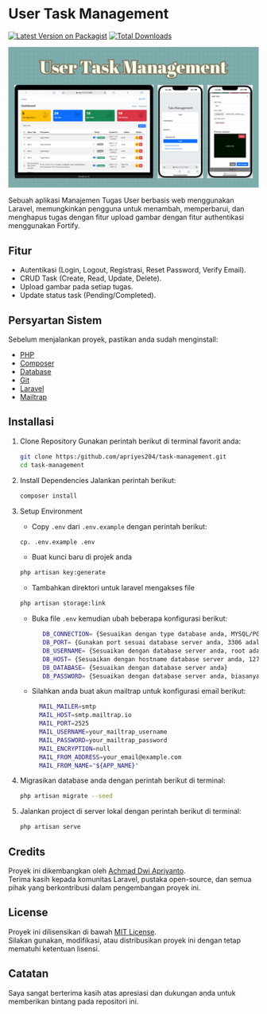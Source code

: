 # User Task Management

[![Latest Version on Packagist][ico-version]][link-packagist]
[![Total Downloads][ico-downloads]][link-downloads]

![Demo Screenshot](./public/backend/assets/img/screenshoot.jpg)


Sebuah aplikasi Manajemen Tugas User berbasis web menggunakan Laravel, memungkinkan pengguna untuk menambah, memperbarui, dan menghapus tugas dengan fitur upload gambar dengan fitur authentikasi menggunakan Fortify.

## Fitur

- Autentikasi (Login, Logout, Registrasi, Reset Password, Verify Email).
- CRUD Task (Create, Read, Update, Delete).
- Upload gambar pada setiap tugas.
- Update status task (Pending/Completed).

## Persyartan Sistem

Sebelum menjalankan proyek, pastikan anda sudah menginstall:

- [PHP](https://www.php.net)
- [Composer](https://getcomposer.org)
- [Database](https://www.mysql.com)
- [Git](https://git-scm.com)
- [Laravel](https://laravel.com)
- [Mailtrap](https://mailtrap.io)

## Installasi

1. Clone Repository
    Gunakan perintah berikut di terminal favorit anda:
    ``` bash
    git clone https:/github.com/apriyes204/task-management.git
    cd task-management
    ``` 
   
3. Install Dependencies
    Jalankan perintah berikut:
    ``` bash
    composer install
    ``` 
   
5. Setup Environment
   
   - Copy `.env` dari `.env.example` dengan perintah berikut:
    ``` bash
    cp. .env.example .env
    ```

   - Buat kunci baru di projek anda
    ``` bash
    php artisan key:generate
    ``` 

   - Tambahkan direktori untuk laravel mengakses file
    ``` bash
    php artisan storage:link
    ```

   - Buka file `.env` kemudian ubah beberapa konfigurasi berikut:
     ``` bash
        DB_CONNECTION= {Sesuaikan dengan type database anda, MYSQL/PGSQL}
        DB_PORT= {Gunakan port sesuai database server anda, 3306 adalah port standar}
        DB_USERNAME= {Sesuaikan dengan database server anda, root adalah username standar}
        DB_HOST= {Sesuaikan dengan hostname database server anda, 127.0.0.1 jika anda menggunakan database lokal}
        DB_DATABASE= {Sesuaikan dengan database server anda}
        DB_PASSWORD= {Sesuaikan dengan database server anda, biasanya kosong jika anda menggunakan pengaturan database default}
     ```

    - Silahkan anda buat akun mailtrap untuk konfigurasi email berikut:
        ``` bash
          MAIL_MAILER=smtp
          MAIL_HOST=smtp.mailtrap.io
          MAIL_PORT=2525
          MAIL_USERNAME=your_mailtrap_username
          MAIL_PASSWORD=your_mailtrap_password
          MAIL_ENCRYPTION=null
          MAIL_FROM_ADDRESS=your_email@example.com
          MAIL_FROM_NAME="${APP_NAME}"
        ```

7. Migrasikan database anda dengan perintah berikut di terminal:
   ```bash
   php artisan migrate --seed
   ```

8. Jalankan project di server lokal dengan perintah berikut di terminal:
    ``` bash
    php artisan serve
    ```

## Credits

Proyek ini dikembangkan oleh [Achmad Dwi Apriyanto](https://github.com/apriyes204).  
Terima kasih kepada komunitas Laravel, pustaka open-source, dan semua pihak yang berkontribusi dalam pengembangan proyek ini.

## License

Proyek ini dilisensikan di bawah [MIT License](LICENSE).  
Silakan gunakan, modifikasi, atau distribusikan proyek ini dengan tetap mematuhi ketentuan lisensi.

## Catatan

Saya sangat berterima kasih atas apresiasi dan dukungan anda untuk memberikan bintang pada repositori ini.


[ico-version]: https://img.shields.io/packagist/v/charlieuki/receiptprinter.svg?style=flat-square
[ico-downloads]: https://img.shields.io/packagist/dt/charlieuki/receiptprinter.svg?style=flat-square
[ico-travis]: https://img.shields.io/travis/charlieuki/receiptprinter/master.svg?style=flat-square
[ico-styleci]: https://styleci.io/repos/12345678/shield

[link-packagist]: https://packagist.org/packages/charlieuki/receiptprinter
[link-downloads]: https://packagist.org/packages/charlieuki/receiptprinter
[link-travis]: https://travis-ci.org/charlieuki/receiptprinter
[link-styleci]: https://styleci.io/repos/12345678
[link-author]: https://github.com/charlieuki
[link-contributors]: ../../contributors
